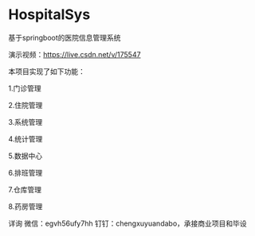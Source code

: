 # HospitalSys
基于springboot的医院信息管理系统

演示视频：https://live.csdn.net/v/175547

本项目实现了如下功能：

1.门诊管理

2.住院管理

3.系统管理

4.统计管理

5.数据中心

6.排班管理

7.仓库管理

8.药房管理

详询 微信：egvh56ufy7hh 钉钉：chengxuyuandabo，承接商业项目和毕设
